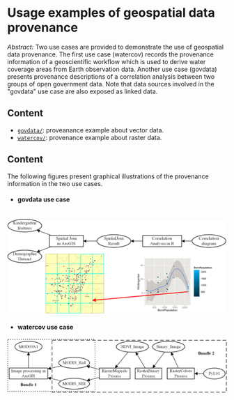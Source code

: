 Usage examples of geospatial data provenance
=============================================
*Abstract:* Two use cases are provided to demonstrate the use of geospatial data provenance. The first use case (watercov) records 
the provenance information of a geoscientific workflow which is used to derive water coverage areas from Earth observation data. 
Another use case (govdata) presents provenance descriptions of a correlation analysis between two groups of open government data.
Note that data sources involved in the "govdata" use case are also exposed as linked data. 

Content
----------------------
- [`govdata/`](govdata): proveanance example about vector data.
- [`watercov/`](watercov): provenance example about raster data.

Content
----------------------
The following figures present graphical illustrations of the provenance information in the two use cases.
 - #### govdata use case    
   ![govdata illustration](govdata/provenance_illustration_of_govdata.png "govdata illustration")
 -  #### watercov use case    
   ![watercov illustration](watercov/provenance_illustration_of_watercov.png "watercov illustration")

